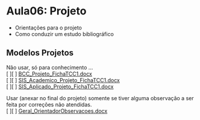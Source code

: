 # Aula06: Projeto

- Orientações para o projeto  
- Como conduzir um estudo bibliográfico  

## Modelos Projetos

Não usar, só para conhecimento ...  
[ ][ ] [BCC_Projeto_FichaTCC1.docx](Material/BCC_Projeto_FichaTCC1.docx "BCC_Projeto_FichaTCC1.docx")  
[ ][ ] [SIS_Academico_Projeto_FichaTCC1.docx](Material/SIS_Academico_Projeto_FichaTCC1.docx "SIS_Academico_Projeto_FichaTCC1.docx")  
[ ][ ] [SIS_Aplicado_Projeto_FichaTCC1.docx](Material/SIS_Aplicado_Projeto_FichaTCC1.docx "SIS_Aplicado_Projeto_FichaTCC1.docx")  

Usar (anexar no final do projeto) somente se tiver alguma observação a ser feita por correções não atendidas.  
[ ][ ] [Geral_OrientadorObservacoes.docx](Geral_OrientadorObservacoes.docx "Geral_OrientadorObservacoes.docx")  
